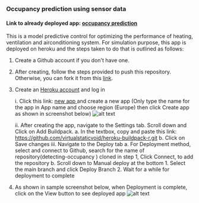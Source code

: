 ### Occupancy prediction using sensor data 
#### Link to already deployed app: [occupancy prediction](https://buidingdetect.herokuapp.com/)

This is a model predictive control for optimizing the performance of heating, ventilation and airconditioning system. For simulation purpose, this app is deployed on heroku and the steps taken to do that is outlined as follows:

1. Create a Github account if you don't have one.
2. After creating, follow the steps provided to push this repository. Otherwise, you can fork it from this [link](https://github.com/SamsonOso/detecting-occupancy.git).
3. Create an [Heroku account](https://www.heroku.com/) and log in

      i. Click this link: [new app ](https://dashboard.heroku.com/apps) and create a new app (Only type the name for the app in App name and choose region (Europe) then click Create app as shown in screenshot below) 
      ![alt text](https://i.ibb.co/SmgCv1y/newapp.png)
      
      ii. After creating the app, navigate to the Settings tab. Scroll down and Click on Add Buildpack. 
            a. In the textbox, copy and paste this link: https://github.com/virtualstaticvoid/heroku-buildpack-r.git
            b. Click on Save changes
      iii. Navigate to the Deploy tab
            a. For Deployment method, select and connect to Github, search for the name of repository(detecting-occupancy
) cloned in step 1,
                  Click Connect, to add the repository
            b. Scroll down to Manual deploy at the bottom
                  1. Select the main branch and click Deploy Branch
                  2. Wait for a while for deployment to complete
4. As shown in sample screenshot below, when Deployment is complete, click on the View button to see deployed app
![alt text](https://i.ibb.co/9yTBdxK/complete.png)

